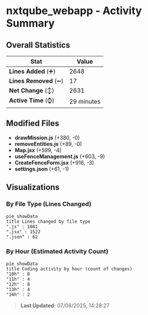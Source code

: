 # nxtqube_webapp - Activity Summary 

## Overall Statistics

| Stat                   | Value                                                             |
| ---------------------- | ----------------------------------------------------------------- |
| **Lines Added** (➕)   | 2648                                          |
| **Lines Removed** (➖) | 17                                        |
| **Net Change** (↕)    | 2631                |
| **Active Time** (⌚)   | 29 minutes |


## Modified Files
- **drawMission.js** (+380, -0)
- **removeEntities.js** (+89, -0)
- **Map.jsx** (+599, -4)
- **useFenceManagement.js** (+603, -9)
- **CreateFenceForm.jsx** (+916, -3)
- **settings.json** (+61, -1)

## Visualizations

### By File Type (Lines Changed)

```mermaid
pie showData
title Lines changed by file type
".js" : 1081
".jsx" : 1522
".json" : 62
```

### By Hour (Estimated Activity Count)

```mermaid
pie showData
title Coding activity by hour (count of changes)
"10h" : 8
"11h" : 4
"12h" : 8
"13h" : 4
"14h" : 2
```


> **Last Updated:** 07/08/2025, 14:28:27